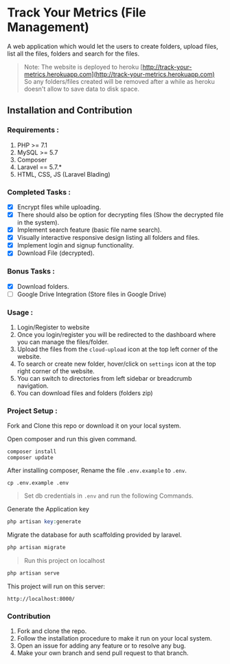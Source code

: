 # Track Your Metrics (File Management)

A web application which would let the users to create folders, upload files,
list all the files, folders and search for the files.

>Note: The website is deployed to heroku [http://track-your-metrics.herokuapp.com](http://track-your-metrics.herokuapp.com) So any folders/files created will be removed after a while as heroku doesn't allow to save data to disk space.

## Installation and Contribution

### Requirements :

1. PHP >= 7.1
2. MySQL >= 5.7
3. Composer
4. Laravel == 5.7.*
5. HTML, CSS, JS (Laravel Blading)

### Completed Tasks :

* [x] Encrypt files while uploading.
* [x] There should also be option for decrypting files (Show the decrypted file in
the system).
* [x] Implement search feature (basic file name search).
* [x] Visually interactive responsive design listing all folders and files.
* [x] Implement login and signup functionality.
* [x] Download File (decrypted).

### Bonus Tasks :
* [x] Download folders.
* [ ] Google Drive Integration (Store files in Google Drive)

### Usage :

1. Login/Register to website
2. Once you login/register you will be redirected to the dashboard where you can manage the files/folder.
3. Upload the files from the `cloud-upload` icon at the top left corner of the website.
4. To search or create new folder, hover/click on `settings` icon at the top right corner of the website.
5. You can switch to directories from left sidebar or breadcrumb navigation.
6. You can download files and folders (folders zip)

### Project Setup :

Fork and Clone this repo or download it on your local system.

Open composer and run this given command.

```shell
composer install
composer update
```

After installing composer, Rename the file `.env.example` to `.env`.

```shell
cp .env.example .env
```

> Set db credentials in `.env` and run the following Commands.

Generate the Application key

```php
php artisan key:generate
```

Migrate the database for auth scaffolding provided by laravel.

```php
php artisan migrate
```

> Run this project on localhost

```php
php artisan serve
```

This project will run on this server:

```shell
http://localhost:8000/
```

### Contribution

1. Fork and clone the repo.
2. Follow the installation procedure to make it run on your local system.
3. Open an issue for adding any feature or to resolve any bug.
4. Make your own branch and send pull request to that branch.
